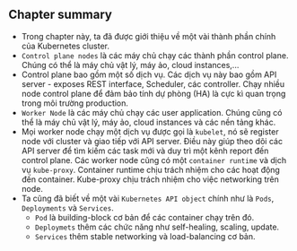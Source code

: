 ## Chapter summary

- Trong chapter này, ta đã được giới thiệu về một vài thành phần chính của Kubernetes cluster.
- `Control plane nodes` là các máy chủ chạy các thành phần control plane. Chúng có thể là máy chủ vật lý, máy ảo, cloud instances,...
- Control plane bao gồm một số dịch vụ. Các dịch vụ này bao gồm API server - exposes REST interface, Scheduler, các controller. Chạy nhiều node control plane để đảm bảo tính dự phòng (HA) là cực kì quan trọng trong môi trường production.
- `Worker Node` là các máy chủ chạy các user application. Chúng cũng có thể là máy chủ vật lý, máy ảo, cloud instances và các nền tảng khác.
- Mọi worker node chạy một dịch vụ được gọi là `kubelet`, nó sẽ register node với cluster và giao tiếp với API server. Điều này giúp theo dõi các API server để tìm kiếm các task mới và duy trì một kênh report đến control plane. Các worker node cũng có một `container runtime` và dịch vụ `kube-proxy`. Container runtime chịu trách nhiệm cho các hoạt động đến container. Kube-proxy chịu trách nhiệm cho việc networking trên node.
- Ta cũng đã biết về một vài `Kubernetes API object` chính như là `Pods`, `Deployments` và `Services`.
    - `Pod` là building-block cơ bản để các container chạy trên đó.
    - `Deploymets` thêm các chức năng như self-healing, scaling, update.
    - `Services` thêm stable networking và load-balancing cơ bản.